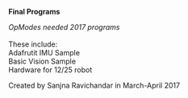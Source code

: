 <b>Final Programs</b>

<i>OpModes needed 2017 programs</i>
<br>
<br>
These include: <br>
  Adafrutit IMU Sample <br>
  Basic Vision Sample <br>
  Hardware for 12/25 robot<br>

Created by Sanjna Ravichandar in March-April 2017
